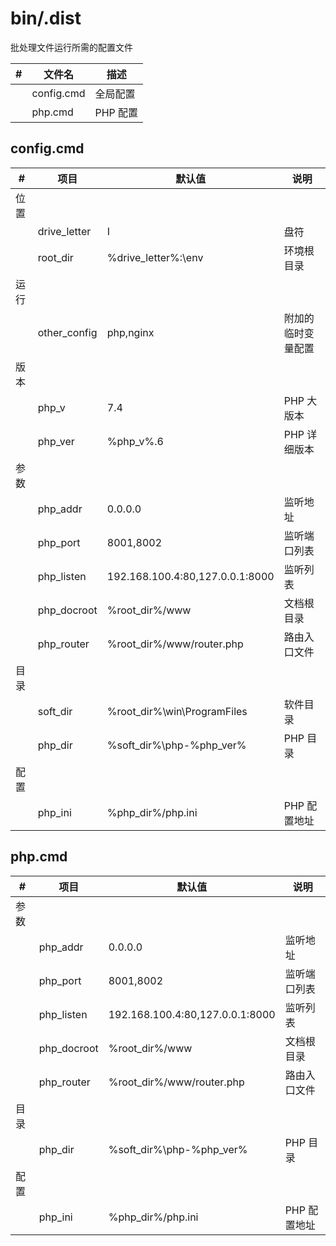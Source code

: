 # bin/.dist

批处理文件运行所需的配置文件

| #    | 文件名     | 描述     |
| ---- | ---------- | -------- |
|      | config.cmd | 全局配置 |
|      | php.cmd    | PHP 配置 |



## config.cmd

| #    | 项目         | 默认值                          | 说明               |
| ---- | ------------ | ------------------------------- | ------------------ |
| 位置 |              |                                 |                    |
|      | drive_letter | I                               | 盘符               |
|      | root_dir     | %drive_letter%:\env             | 环境根目录         |
| 运行 |              |                                 |                    |
|      | other_config | php,nginx                       | 附加的临时变量配置 |
| 版本 |              |                                 |                    |
|      | php_v        | 7.4                             | PHP 大版本         |
|      | php_ver      | %php_v%.6                       | PHP 详细版本       |
| 参数 |              |                                 |                    |
|      | php_addr     | 0.0.0.0                         | 监听地址           |
|      | php_port     | 8001,8002                       | 监听端口列表       |
|      | php_listen   | 192.168.100.4:80,127.0.0.1:8000 | 监听列表           |
|      | php_docroot  | %root_dir%/www                  | 文档根目录         |
|      | php_router   | %root_dir%/www/router.php       | 路由入口文件       |
| 目录 |              |                                 |                    |
|      | soft_dir     | %root_dir%\win\ProgramFiles     | 软件目录           |
|      | php_dir      | %soft_dir%\php-%php_ver%        | PHP 目录           |
| 配置 |              |                                 |                    |
|      | php_ini      | %php_dir%/php.ini               | PHP 配置地址       |



## php.cmd

| #    | 项目        | 默认值                          | 说明         |
| ---- | ----------- | ------------------------------- | ------------ |
| 参数 |             |                                 |              |
|      | php_addr    | 0.0.0.0                         | 监听地址     |
|      | php_port    | 8001,8002                       | 监听端口列表 |
|      | php_listen  | 192.168.100.4:80,127.0.0.1:8000 | 监听列表     |
|      | php_docroot | %root_dir%/www                  | 文档根目录   |
|      | php_router  | %root_dir%/www/router.php       | 路由入口文件 |
| 目录 |             |                                 |              |
|      | php_dir     | %soft_dir%\php-%php_ver%        | PHP 目录     |
| 配置 |             |                                 |              |
|      | php_ini     | %php_dir%/php.ini               | PHP 配置地址 |
